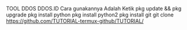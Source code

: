 TOOL DDOS 
DDOS.ID
Cara gunakannya Adalah
Ketik
pkg update && pkg upgrade
pkg install python
pkg install python2
pkg install git 
git clone https://github.com/TUTORIAL-termux-github/TUTORIAL/


